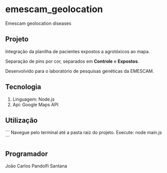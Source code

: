 # emescam_geolocation
Emescam geolocation diseases

## Projeto
Integração da planilha de pacientes expostos a agrotóxicos ao mapa.

Separação de pins por cor, separados em **Controle** e **Expostos**.

Desenvolvido para o laboratório de pesquisas genéticas da EMESCAM.

## Tecnologia
1. Linguagem: Node.js
2. Api: Google Maps API

## Utilização
´´´
 Navegue pelo terminal até a pasta raiz do projeto.
 Execute:
 node main.js
´´´

## Programador
João Carlos Pandolfi Santana
